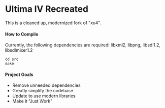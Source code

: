 # Ultima IV Recreated

This is a cleaned up, modernized fork of "xu4".

#### How to Compile
Currently, the following dependencies are required:
libxml2, libpng, libsdl1.2, libsdlmixer1.2
```
cd src
make
```

#### Project Goals
* Remove unneeded dependencies
* Greatly simplify the codebase
* Update to use modern libraries
* Make it "Just Work"